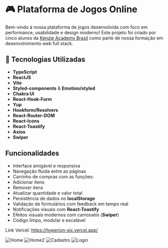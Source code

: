 # 🎮 Plataforma de Jogos Online

Bem-vindo à nossa plataforma de jogos desenvolvida com foco em performance, usabilidade e design moderno! Este projeto foi criado por cinco alunos da [Kenzie Academy Brasil](https://kenzie.com.br/) como parte de nossa formação em desenvolvimento web full stack.

## 🚀 Tecnologias Utilizadas

- **TypeScript**
- **ReactJS**
- **Vite** 
- **Styled-components** & **Emotion/styled**
- **Chakra UI** 
- **React-Hook-Form**
- **Yup** 
- **Hookform/Resolvers** 
- **React-Router-DOM** 
- **React-Icons**
- **React-Toastify** 
- **Axios** 
- **Swiper**

##  Funcionalidades

-  Interface amigável e responsiva
-  Navegação fluida entre as páginas
-  Carrinho de compras com as funções:
  - Adicionar itens
  - Remover itens
  - Atualizar quantidade e valor total
-  Persistência de dados no **localStorage**
-  Validação de formulários com feedback em tempo real
-  Notificações visuais com **React-Toastify**
-  Efeitos visuais modernos com carrosséis (**Swiper**)
-  Código limpo, modular e escalável

Link Vercel: https://hyperion-six.vercel.app/


![Home](https://user-images.githubusercontent.com/110185110/224864113-5a4a0eee-cc02-4004-90e0-93f4afaf7cc6.PNG)
![Home2](https://user-images.githubusercontent.com/110185110/224864142-56198f94-3588-446c-88f1-a7c8fa79f6bd.PNG)
![Cadastro](https://user-images.githubusercontent.com/110185110/224864161-d07d5fb6-bf0f-4570-90f4-87941f11058f.PNG)
![Login](https://user-images.githubusercontent.com/110185110/224864176-87cf7ba7-51ec-43bd-9305-be48808536da.PNG)

